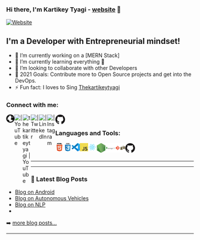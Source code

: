### Hi there, I'm Kartikey Tyagi - [website] 👋

[![Website](https://img.shields.io/website?label=kartikeytyagi&style=for-the-badge&url=https%3A%2F%2Fkartikeytyagi.codes)](kartikeytyagi.codes)
<!-- [![Twitter Follow](https://img.shields.io/twitter/follow/codeSTACKr?color=1DA1F2&logo=twitter&style=for-the-badge)](https://twitter.com/intent/follow?original_referer=https%3A%2F%2Fgithub.com%2FcodeSTACKr&screen_name=codeSTACKr) -->

## I'm a  Developer with Entrepreneurial mindset!

- 🔭 I’m currently working on a [MERN Stack]
- 🌱 I’m currently learning everything 🤣
- 👯 I’m looking to collaborate with other Developers
- 🥅 2021 Goals: Contribute more to Open Source projects and get into the DevOps.
- ⚡ Fun fact: I loves to Sing [Thekartikeytyagi] 


### Connect with me:

[<img align="left" alt="kartikeytyagi" width="22px" src="https://raw.githubusercontent.com/iconic/open-iconic/master/svg/globe.svg" />][website]
[<img align="left" alt=" | YouTube" width="22px" src="https://cdn.jsdelivr.net/npm/simple-icons@v3/icons/youtube.svg" />][youtube]

[<img align="left" alt="thekartikeytyagi | YouTube" width="22px" src="https://cdn.jsdelivr.net/npm/simple-icons@v3/icons/youtube.svg" />][thekartikeytyagi]
[<img align="left" alt=" | Twitter" width="22px" src="https://cdn.jsdelivr.net/npm/simple-icons@v3/icons/twitter.svg" />][twitter]
[<img align="left" alt="| LinkedIn" width="22px" src="https://cdn.jsdelivr.net/npm/simple-icons@v3/icons/linkedin.svg" />][linkedin]
[<img align="left" alt="| Instagram" width="22px" src="https://cdn.jsdelivr.net/npm/simple-icons@v3/icons/instagram.svg" />][instagram]
[<img align="left" alt="GitHub" width="26px" src="https://raw.githubusercontent.com/github/explore/78df643247d429f6cc873026c0622819ad797942/topics/github/github.png" />][github]


<br />

### Languages and Tools:

[<img align="left" alt="" width="22px" src="https://raw.githubusercontent.com/github/explore/80688e429a7d4ef2fca1e82350fe8e3517d3494d/topics/html/html.png" />][youtube]
[<img align="left" alt="" width="22px" src="https://raw.githubusercontent.com/github/explore/80688e429a7d4ef2fca1e82350fe8e3517d3494d/topics/css/css.png" />][youtube]
[<img align="left" alt="" width="22px" src="https://raw.githubusercontent.com/github/explore/80688e429a7d4ef2fca1e82350fe8e3517d3494d/topics/visual-studio-code/visual-studio-code.png" />][youtube]
[<img align="left" alt="" width="22px" src="https://raw.githubusercontent.com/github/explore/80688e429a7d4ef2fca1e82350fe8e3517d3494d/topics/javascript/javascript.png" />][youtube]
[<img align="left" alt="" width="22px" src="https://raw.githubusercontent.com/github/explore/80688e429a7d4ef2fca1e82350fe8e3517d3494d/topics/react/react.png" />][youtube]
[<img align="left" alt="Node.js" width="26px" src="https://raw.githubusercontent.com/github/explore/80688e429a7d4ef2fca1e82350fe8e3517d3494d/topics/nodejs/nodejs.png" />][website]
[<img align="left" alt="MongoDB" width="26px" src="https://raw.githubusercontent.com/github/explore/80688e429a7d4ef2fca1e82350fe8e3517d3494d/topics/mongodb/mongodb.png" />][website]
[<img align="left" alt="Git" width="26px" src="https://raw.githubusercontent.com/github/explore/80688e429a7d4ef2fca1e82350fe8e3517d3494d/topics/git/git.png" />][github]
[<img align="left" alt="GitHub" width="26px" src="https://raw.githubusercontent.com/github/explore/78df643247d429f6cc873026c0622819ad797942/topics/github/github.png" />][github]
<br />
<br />

---

---

### 📕 Latest Blog Posts

<!-- BLOG-POST-LIST:START -->
- [Blog on Android](https://teamdowhile.com/blog/blog.html)
- [Blog on Autonomous Vehicles](https://teamdowhile.com/blog/Autonomous-vehicles-self-reliance-vehicles.html)
- [Blog on NLP](https://teamdowhile.com/blog/NLP.html)
- 
<!-- BLOG-POST-LIST:END -->

➡️ [more blog posts...](https://teamdowhile.com)

---


[website]: kartikeytyagi.codes
[twitter]: https://twitter.com/thekartikey11
[youtube]: https://youtube.com/c/teamdowhile
[instagram]: https://instagram.com/thekartikeytyagi
[linkedin]: https://www.linkedin.com/in/kartikey-tyagi-a1a450197/
[thekartikeytyagi]: https://youtube.com/c/thekartikeytyagi
[github]:https://github.com/kartikey110813
